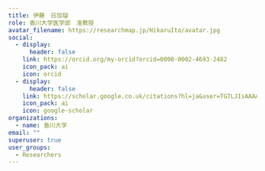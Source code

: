 ```yaml
---
title: 伊藤　日加瑠
role: 香川大学医学部　准教授
avatar_filename: https://researchmap.jp/HikaruIto/avatar.jpg
social:
  - display:
      header: false
    link: https://orcid.org/my-orcid?orcid=0000-0002-4693-2482
    icon_pack: ai
    icon: orcid
  - display:
      header: false
    link: https://scholar.google.co.uk/citations?hl=ja&user=TG7LJIsAAAAJ
    icon_pack: ai
    icon: google-scholar
organizations:
  - name: 香川大学
email: ""
superuser: true
user_groups:
  - Researchers
---
```

